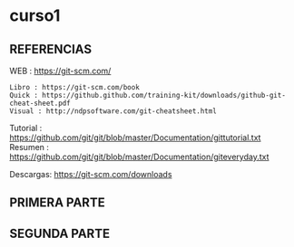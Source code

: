 # curso1
REFERENCIAS
------------
WEB : https://git-scm.com/

    Libro : https://git-scm.com/book
    Quick : https://github.github.com/training-kit/downloads/github-git-cheat-sheet.pdf
    Visual : http://ndpsoftware.com/git-cheatsheet.html


Tutorial : https://github.com/git/git/blob/master/Documentation/gittutorial.txt
Resumen  : https://github.com/git/git/blob/master/Documentation/giteveryday.txt

Descargas: https://git-scm.com/downloads


PRIMERA PARTE
---------------



SEGUNDA PARTE
--------------
